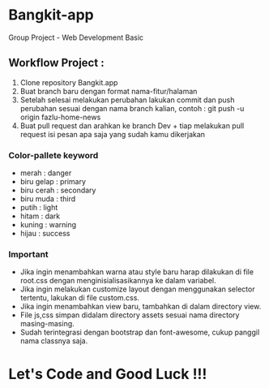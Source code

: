 # Bangkit-app
Group Project - Web Development Basic

## Workflow Project :
1. Clone repository Bangkit.app
2. Buat branch baru dengan format nama-fitur/halaman
3. Setelah selesai melakukan perubahan lakukan commit dan push perubahan sesuai dengan nama branch kalian, contoh : git push -u origin fazlu-home-news
4. Buat pull request dan arahkan ke branch Dev +  tiap melakukan pull request isi pesan apa saja yang sudah kamu dikerjakan

### Color-pallete keyword
- merah : danger
- biru gelap : primary
- biru cerah : secondary
- biru muda : third
- putih : light
- hitam : dark
- kuning : warning
- hijau : success

### Important
- Jika ingin menambahkan warna atau style baru harap dilakukan di file root.css dengan menginisialisasikannya ke dalam variabel.
- Jika ingin melakukan customize layout dengan menggunakan selector tertentu, lakukan di file custom.css.
- Jika ingin menambahkan view baru, tambahkan di dalam directory view.
- File js,css simpan didalam directory assets sesuai nama directory masing-masing.
- Sudah terintegrasi dengan bootstrap dan font-awesome, cukup panggil nama classnya saja.

# Let's Code and Good Luck !!!
